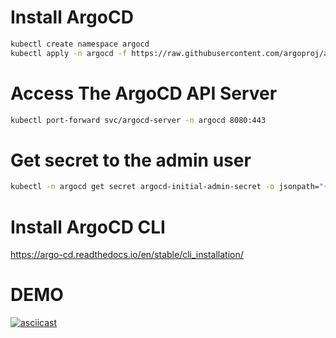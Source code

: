 # Install ArgoCD
```bash
kubectl create namespace argocd
kubectl apply -n argocd -f https://raw.githubusercontent.com/argoproj/argo-cd/stable/manifests/install.yaml
```

# Access The ArgoCD API Server
```bash
kubectl port-forward svc/argocd-server -n argocd 8080:443
```

# Get secret to the admin user
```bash
kubectl -n argocd get secret argocd-initial-admin-secret -o jsonpath="{.data.password}" | base64 -d; echo
```

# Install ArgoCD CLI
https://argo-cd.readthedocs.io/en/stable/cli_installation/

# DEMO
[![asciicast](https://asciinema.org/a/660081.svg)](https://asciinema.org/a/660081)
